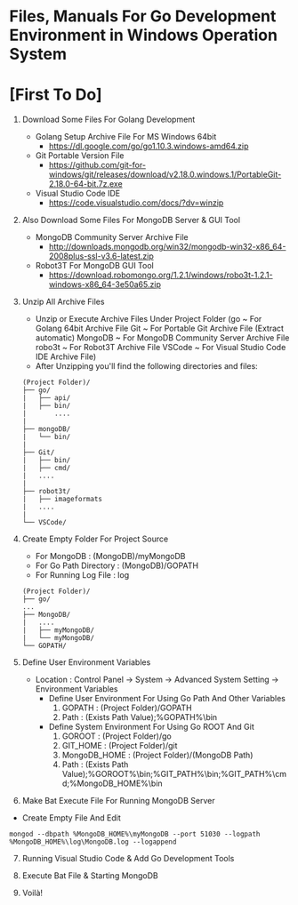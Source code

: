 # Files, Manuals For Go Development Environment in Windows Operation System

# [First To Do]
1. Download Some Files For Golang Development
   * Golang Setup Archive File For MS Windows 64bit
      - https://dl.google.com/go/go1.10.3.windows-amd64.zip
   * Git Portable Version File
      - https://github.com/git-for-windows/git/releases/download/v2.18.0.windows.1/PortableGit-2.18.0-64-bit.7z.exe
   * Visual Studio Code IDE
      - https://code.visualstudio.com/docs/?dv=winzip

2. Also Download Some Files For MongoDB Server & GUI Tool
   * MongoDB Community Server Archive File
      - http://downloads.mongodb.org/win32/mongodb-win32-x86_64-2008plus-ssl-v3.6-latest.zip
   * Robot3T For MongoDB GUI Tool
      - https://download.robomongo.org/1.2.1/windows/robo3t-1.2.1-windows-x86_64-3e50a65.zip

3. Unzip All Archive Files
   * Unzip or Execute Archive Files Under Project Folder
     (go  ~ For Golang 64bit Archive File
      Git ~ For Portable Git Archive File (Extract automatic)
      MongoDB ~ For MongoDB Community Server Archive File
      robo3t  ~ For Robot3T Archive File
      VSCode  ~ For Visual Studio Code IDE Archive File)
   * After Unzipping you'll find the following directories and files:
   ```
   (Project Folder)/
   ├── go/
   |   ├── api/
   |   ├── bin/
   |       ....
   |
   ├── mongoDB/
   |   └── bin/
   |
   ├── Git/
   |   ├── bin/
   |   ├── cmd/
   |   ....
   |
   ├── robot3t/
   |   ├── imageformats
   |   ....
   |
   └── VSCode/
   ```

4. Create Empty Folder For Project Source
   * For MongoDB : (MongoDB)/myMongoDB
   * For Go Path Directory : (MongoDB)/GOPATH
   * For Running Log File : log
   ```
   (Project Folder)/
   ├── go/
   ...
   ├── MongoDB/
   |   ....
   |   ├── myMongoDB/
   |   └── myMongoDB/
   └── GOPATH/
   ```

5. Define User Environment Variables
   * Location : Control Panel -> System -> Advanced System Setting -> Environment Variables
     - Define User Environment For Using Go Path And Other Variables
        1) GOPATH   : (Project Folder)/GOPATH
        2) Path     : (Exists Path Value);%GOPATH%\bin
     - Define System Environment For Using Go ROOT And Git
        1) GOROOT       : (Project Folder)/go
        2) GIT_HOME     : (Project Folder)/git
        3) MongoDB_HOME : (Project Folder)/(MongoDB Path)
        3) Path         : (Exists Path Value);%GOROOT%\bin;%GIT_PATH%\bin;%GIT_PATH%\cmd;%MongoDB_HOME%\bin

6. Make Bat Execute File For Running MongoDB Server
  * Create Empty File And Edit
  ```
  mongod --dbpath %MongoDB_HOME%\myMongoDB --port 51030 --logpath %MongoDB_HOME%\log\MongoDB.log --logappend
  ```

7. Running Visual Studio Code & Add Go Development Tools

8. Execute Bat File & Starting MongoDB

9. Voilà!                                     
                   
